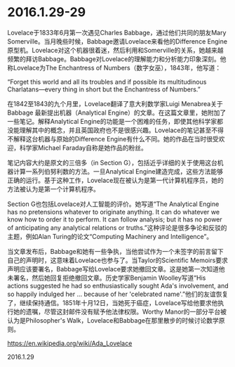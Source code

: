 2016.1.29-29
============
Lovelace于1833年6月第一次遇见Charles Babbage，通过他们共同的朋友Mary Somerville。当月晚些时候，Babbage邀请Lovelace来看他的Difference Engine原型机。Lovelace对这个机器很着迷，然后利用和Somerville的关系，她越来越频繁的拜访Babbage。Babbage对Lovelace的理解能力和分析能力印象深刻。他称Lovelace为The Enchantress of Numbers（数字女巫），1843年，他写道：

“Forget this world and all its troubles and if possible its multitudinous Charlatans—every thing in short but the Enchantress of Numbers.”

在1842至1843的九个月里，Lovelace翻译了意大利数学家Luigi Menabrea关于Babbage 最新提出机器（Analytical Engine）的文章。在这篇文章里，她附加了一些笔记。解释Analytical Engine的功能是一个困难的任务，即使其他科学家都没能理解其中的概念，并且英国政府也不是很感兴趣。Lovelace的笔记甚至不得不解释这台机器与原始的Difference Engine有什么不同。她的作品在当时很受欢迎，科学家Michael Faraday自称是她作品的粉丝。

笔记内容大约是原文的三倍多（in Section G），包括近乎详细的关于使用这台机器计算一系列伯努利数的方法。一旦Analytical Engine建造完成，这些方法能够正确的运行。基于这种工作，Lovelace现在被认为是第一代计算机程序员，她的方法被认为是第一个计算机程序。

Section G也包括Lovelace对人工智能的评价。她写道“The Analytical Engine has no pretensions whatever to originate anything. It can do whatever we know how to order it to perform. It can follow analysis; but it has no power of anticipating any analytical relations or truths.”这种评论是很多争论和反驳的主题，例如Alan Turing的论文“Computing Machinery and Intelligence”。

当文章发布后，Babbage和她有一些争执，当他尝试作为一个未签字的前言留下自己的声明时，这意味着Lovelace也参与了。当Taylor的Scientific Memoirs要求声明应该要署名，Babbage写给Lovelace要求她撤回文章。这是她第一次知道他未署名，然后她回复拒绝撤回文章。历史学家Benjamin Woolley写道“His actions suggested he had so enthusiastically sought Ada's involvement, and so happily indulged her ... because of her 'celebrated name'.”他们的友谊恢复了，继续保持通信。1851年十月12日，当她死于癌症，Lovelace写给他要求他执行她的遗嘱，尽管这封邮件没有赋予他法律权限。Worthy Manor的一部分平台被认为是Philosopher's Walk，Lovelace和Babbage在那里散步的时候讨论数学原则。

https://en.wikipedia.org/wiki/Ada_Lovelace

2016.1.29